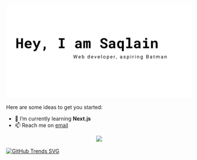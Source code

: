 ![sample2](<images/Red Minimalist And Modern Cryptocurrency Logo Banner Landscape.png>)

Here are some ideas to get you started:

- 🌱 I’m currently learning **Next.js**
- 📫 Reach me on [email](sayedsaqlayn@gmail.com)

<p align="center"> 
  <a href="https://skillicons.dev">
    <img src="https://skillicons.dev/icons?i=javascript,react,tailwind,firebase,mongodb,express" />
  </a>
</p>

[![GitHub Trends SVG](https://api.githubtrends.io/user/svg/mrbannerbear/langs?time_range=one_year&compact=True&theme=dark)](https://githubtrends.io)


